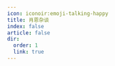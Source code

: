 ```yaml
---
icon: iconoir:emoji-talking-happy
title: 肖恩杂谈
index: false
article: false
dir:
  order: 1
  link: true
---
```


<Catalog />
